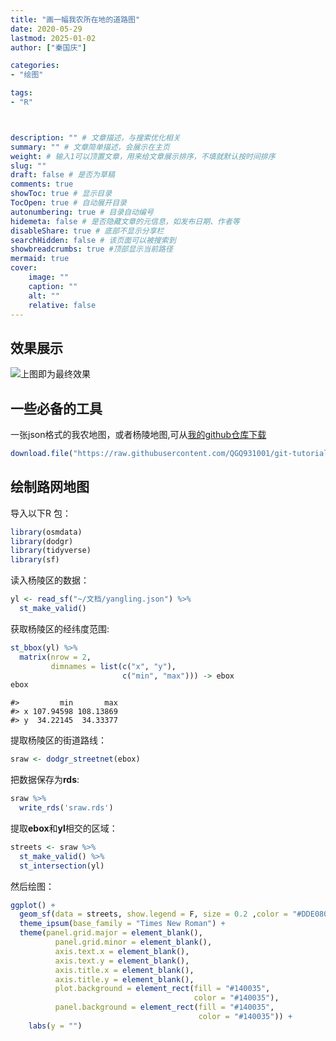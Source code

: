 ```yaml
---
title: "画一幅我农所在地的道路图"
date: 2020-05-29
lastmod: 2025-01-02
author: ["秦国庆"]

categories:
- "绘图"

tags:
- "R"



description: "" # 文章描述，与搜索优化相关
summary: "" # 文章简单描述，会展示在主页
weight: # 输入1可以顶置文章，用来给文章展示排序，不填就默认按时间排序
slug: ""
draft: false # 是否为草稿
comments: true
showToc: true # 显示目录
TocOpen: true # 自动展开目录
autonumbering: true # 目录自动编号
hidemeta: false # 是否隐藏文章的元信息，如发布日期、作者等
disableShare: true # 底部不显示分享栏
searchHidden: false # 该页面可以被搜索到
showbreadcrumbs: true #顶部显示当前路径
mermaid: true
cover:
    image: ""
    caption: ""
    alt: ""
    relative: false
---
```


## 效果展示

![上图即为最终效果](/zh/posts//figure/yanglingroad.png)

## 一些必备的工具
一张json格式的我农地图，或者杨陵地图,可从[我的github仓库下载](https://raw.githubusercontent.com/QGQ931001/git-tutorial/master/yangling_map/yangling.json)

```r
download.file("https://raw.githubusercontent.com/QGQ931001/git-tutorial/master/yangling_map/yangling.json", destfile = "~/文档/yangling.json" )
```
<!-- more -->

## 绘制路网地图
导入以下R 包：


```r
library(osmdata)
library(dodgr)
library(tidyverse)
library(sf)
```

读入杨陵区的数据：


```r
yl <- read_sf("~/文档/yangling.json") %>%
  st_make_valid()
```

获取杨陵区的经纬度范围:

```r
st_bbox(yl) %>%
  matrix(nrow = 2,
         dimnames = list(c("x", "y"),
                         c("min", "max"))) -> ebox
ebox
```

```
#>         min       max
#> x 107.94598 108.13869
#> y  34.22145  34.33377
```
提取杨陵区的街道路线：

```r
sraw <- dodgr_streetnet(ebox)
```
把数据保存为**rds**:


```r
sraw %>%
  write_rds('sraw.rds')
```

提取**ebox**和**yl**相交的区域：

```r
streets <- sraw %>%
  st_make_valid() %>%
  st_intersection(yl)
```

然后绘图：


```r
ggplot() +
  geom_sf(data = streets, show.legend = F, size = 0.2 ,color = "#DDE080" ) +
  theme_ipsum(base_family = "Times New Roman") +
  theme(panel.grid.major = element_blank(),
          panel.grid.minor = element_blank(),
          axis.text.x = element_blank(),
          axis.text.y = element_blank(),
          axis.title.x = element_blank(),
          axis.title.y = element_blank(),
          plot.background = element_rect(fill = "#140035",
                                         color = "#140035"),
          panel.background = element_rect(fill = "#140035",
                                          color = "#140035")) +
    labs(y = "")
```
